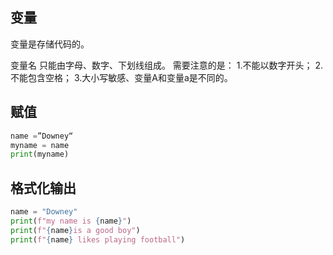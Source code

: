 变量
--
变量是存储代码的。

变量名 只能由字母、数字、下划线组成。
需要注意的是：
1.不能以数字开头；
2.不能包含空格；
3.大小写敏感、变量A和变量a是不同的。

赋值
--

```python
name =”Downey“
myname = name
print(myname)
```
格式化输出
--

```python
name = "Downey"
print(f"my name is {name}")
print(f"{name}is a good boy")
print(f"{name} likes playing football")

```

<!--stackedit_data:
eyJoaXN0b3J5IjpbLTEwNjIwMDQ4MTBdfQ==
-->